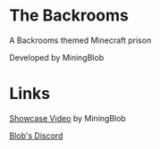 # The Backrooms
A Backrooms themed Minecraft prison

Developed by MiningBlob

# Links
[Showcase Video](https://www.youtube.com/watch?v=JSxd-9IGtO4) by MiningBlob

[Blob's Discord](https://discord.gg/Nb48CWcfaK)

